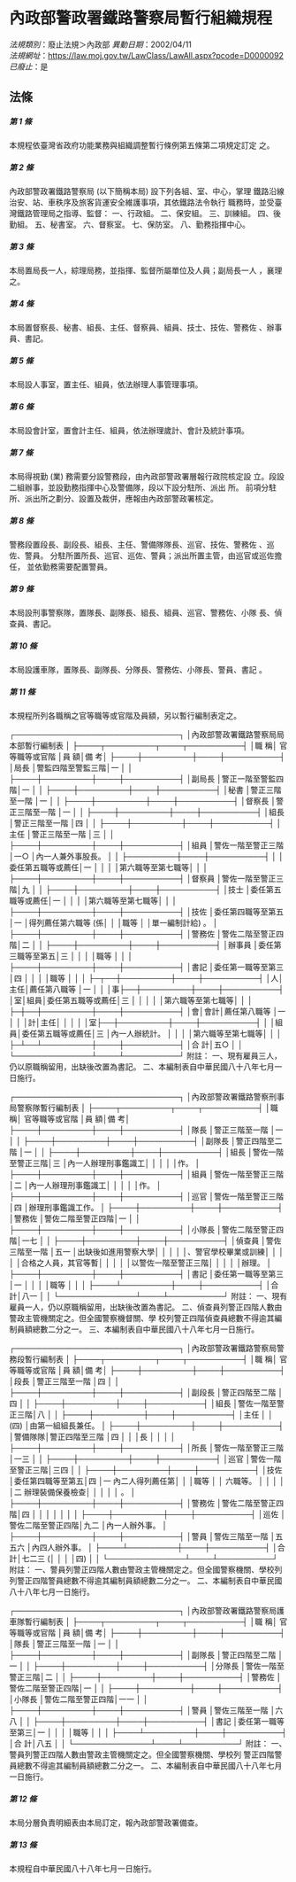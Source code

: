 # 內政部警政署鐵路警察局暫行組織規程

*法規類別*：廢止法規＞內政部
*異動日期*：2002/04/11  
*法規網址*：https://law.moj.gov.tw/LawClass/LawAll.aspx?pcode=D0000092
*已廢止*：是


## 法條
##### 第 1 條
本規程依臺灣省政府功能業務與組織調整暫行條例第五條第二項規定訂定
之。

##### 第 2 條
內政部警政署鐵路警察局 (以下簡稱本局) 設下列各組、室、中心，掌理
鐵路沿線治安、站、車秩序及旅客貨運安全維護事項，其依鐵路法令執行
職務時，並受臺灣鐵路管理局之指導、監督：
一、行政組。
二、保安組。
三、訓練組。
四、後勤組。
五、秘書室。
六、督察室。
七、保防室。
八、勤務指揮中心。


##### 第 3 條
本局置局長一人，綜理局務，並指揮、監督所屬單位及人員；副局長一人
，襄理之。

##### 第 4 條
本局置督察長、秘書、組長、主任、督察員、組員、技士、技佐、警務佐
、辦事員、書記。

##### 第 5 條
本局設人事室，置主任、組員，依法辦理人事管理事項。

##### 第 6 條
本局設會計室，置會計主任、組員，依法辦理歲計、會計及統計事項。

##### 第 7 條
本局得視勤 (業) 務需要分設警務段，由內政部警政署層報行政院核定設
立。段設二組辦事，並設勤務指揮中心及警備隊，段以下設分駐所、派出
所。
前項分駐所、派出所之劃分、設置及裁併，應報由內政部警政署核定。

##### 第 8 條
警務段置段長、副段長、組長、主任、警備隊隊長、巡官、技佐、警務佐
、巡佐、警員。
分駐所置所長、巡官、巡佐、警員；派出所置主管，由巡官或巡佐擔任，
並依勤務需要配置警員。

##### 第 9 條
本局設刑事警察隊，置隊長、副隊長、組長、組員、巡官、警務佐、小隊
長、偵查員、書記。

##### 第 10 條
本局設護車隊，置隊長、副隊長、分隊長、警務佐、小隊長、警員、書記
。

##### 第 11 條
本規程所列各職稱之官等職等或官階及員額，另以暫行編制表定之。

┌──────────────────────────────┐
│內政部警政署鐵路警察局局本部暫行編制表                      │
├────┬─────────┬────┬──────────┤
│職    稱│  官等職等或官階  │員    額│備                考│
├────┼─────────┼────┼──────────┤
│局長    │警監四階至警監三階│一      │                    │
├────┼─────────┼────┼──────────┤
│副局長  │警正一階至警監四階│一      │                    │
├────┼─────────┼────┼──────────┤
│秘書    │警正三階至一階    │一      │                    │
├────┼─────────┼────┼──────────┤
│督察長  │警正三階至一階    │一      │                    │
├────┼─────────┼────┼──────────┤
│組長    │警正三階至一階    │四      │                    │
├────┼─────────┼────┼──────────┤
│主任    │警正三階至一階    │三      │                    │
├────┼─────────┼────┼──────────┤
│組員    │警佐一階至警正三階│一○    │內一人兼外事股長。  │
│        ├─────────┼────┼──────────┤
│        │委任第五職等或薦任│一      │                    │
│        │第六職等至第七職等│        │                    │
├────┼─────────┼────┼──────────┤
│督察員  │警佐一階至警正三階│九      │                    │
├────┼─────────┼────┼──────────┤
│技士    │委任第五職等或薦任│一      │                    │
│        │第六職等至第七職等│        │                    │
├────┼─────────┼────┼──────────┤
│技佐    │委任第四職等至第五│一      │得列薦任第六職等 (係│
│        │職等              │        │單一編制計給) 。    │
├────┼─────────┼────┼──────────┤
│警務佐  │警佐二階至警正四階│二      │                    │
├────┼─────────┼────┼──────────┤
│辦事員  │委任第三職等至第五│三      │                    │
│        │職等              │        │                    │
├────┼─────────┼────┼──────────┤
│書記    │委任第一職等至第三│四      │                    │
│        │職等              │        │                    │
├─┬──┼─────────┼────┼──────────┤
│人│主任│薦任第八職等      │一      │                    │
│事├──┼─────────┼────┼──────────┤
│室│組員│委任第五職等或薦任│三      │                    │
│  │    │第六職等至第七職等│        │                    │
├─┼──┼─────────┼────┼──────────┤
│會│會計│薦任第八職等      │一      │                    │
│計│主任│                  │        │                    │
│室├──┼─────────┼────┼──────────┤
│  │組員│委任第五職等或薦任│三      │內一人辦統計。      │
│  │    │第六職等至第七職等│        │                    │
├─┴──┴─────────┼────┼──────────┤
│合                        計│五○    │                    │
└──────────────┴────┴──────────┘
附註：
一、現有雇員三人，仍以原職稱留用，出缺後改置為書記。
二、本編制表自中華民國八十八年七月一日施行。

┌──────────────────────────────┐
│內政部警政署鐵路警察刑事局警察隊暫行編制表                  │
├────┬─────────┬────┬──────────┤
│職    稱│  官等職等或官階  │員    額│備                考│
├────┼─────────┼────┼──────────┤
│隊長    │警正三階至一階    │一      │                    │
├────┼─────────┼────┼──────────┤
│副隊長  │警正四階至二階    │一      │                    │
├────┼─────────┼────┼──────────┤
│組長    │警佐一階至警正三階│三      │內一人辦理刑事鑑識工│
│        │                  │        │作。                │
├────┼─────────┼────┼──────────┤
│組員    │警佐一階至警正三階│二      │內一人辦理刑事鑑識工│
│        │                  │        │作。                │
├────┼─────────┼────┼──────────┤
│巡官    │警佐一階至警正三階│四      │辦理刑事鑑識工作。  │
├────┼─────────┼────┼──────────┤
│警務佐  │警佐二階至警正四階│一      │                    │
├────┼─────────┼────┼──────────┤
│小隊長  │警佐二階至警正四階│一七    │                    │
├────┼─────────┼────┼──────────┤
│偵查員  │警佐三階至一階    │五一    │出缺後如進用警察大學│
│        │                  │        │、警官學校畢業或訓練│
│        │                  │        │合格之人員，其官等暫│
│        │                  │        │以警佐一階至警正三階│
│        │                  │        │辦理。              │
├────┼─────────┼────┼──────────┤
│書記    │委任第一職等至第三│一      │                    │
│        │職等              │        │                    │
├────┴─────────┼────┼──────────┤
│合                        計│八一    │                    │
└──────────────┴────┴──────────┘
附註：
一、現有雇員一人，仍以原職稱留用，出缺後改置為書記。
二、偵查員列警正四階人數由警政主管機關定之。但全國警察機督關、學
    校列警正四階偵查員總數不得逾其編制員額總數二分之一。
三、本編制表自中華民國八十八年七月一日施行。

┌──────────────────────────────┐
│內政部警政署鐵路警察局警務段暫行編制表                      │
├────┬─────────┬────┬──────────┤
│職    稱│  官等職等或官階  │員    額│備                考│
├────┼─────────┼────┼──────────┤
│段長    │警正三階至一階    │四      │                    │
├────┼─────────┼────┼──────────┤
│副段長  │警正四階至二階    │四      │                    │
├────┼─────────┼────┼──────────┤
│組長    │警佐一階至警正三階│八      │                    │
├────┼─────────┼────┼──────────┤
│主任    │                  │ (四)   │由第一組組長兼任。  │
├────┼─────────┼────┼──────────┤
│警備隊隊│警正四階至三階    │四      │                    │
│長      │                  │        │                    │
├────┼─────────┼────┼──────────┤
│所長    │警佐一階至警正三階│一三    │                    │
├────┼─────────┼────┼──────────┤
│巡官    │警佐一階至警正三階│三四    │                    │
├────┼─────────┼────┼──────────┤
│技佐    │委任第四職等至第五│四      │一  內二人得列薦任第│
│        │職等              │        │    六職等。        │
│        │                  │        │二  辦理裝備保養檢查│
│        │                  │        │    。              │
├────┼─────────┼────┼──────────┤
│警務佐  │警佐二階至警正四階│四      │                    │
│        │                  │        │                    │
├────┼─────────┼────┼──────────┤
│巡佐    │警佐二階至警正四階│九二    │內一人辦外事。      │
├────┼─────────┼────┼──────────┤
│警員    │警佐三階至一階    │五五六  │內四人辦外事。      │
├────┴─────────┼────┼──────────┤
│合                        計│七二三 (│                    │
│                            │四)     │                    │
└──────────────┴────┴──────────┘
附註：
一、警員列警正四階人數由警政主管機關定之。但全國警察機關、學校列
    列警正四階警員總數不得逾其編制員額總數二分之一。
二、本編制表自中華民國八十八年七月一日施行。

┌──────────────────────────────┐
│內政部警政署鐵路警察局護車隊暫行編制表                      │
├────┬─────────┬────┬──────────┤
│職    稱│  官等職等或官階  │員    額│備                考│
├────┼─────────┼────┼──────────┤
│隊長    │警正三階至一階    │一      │                    │
├────┼─────────┼────┼──────────┤
│副隊長  │警正四階至二階    │一      │                    │
├────┼─────────┼────┼──────────┤
│分隊長  │警佐一階至警正三階│二      │                    │
├────┼─────────┼────┼──────────┤
│警務佐  │警佐二階至警正四階│一      │                    │
├────┼─────────┼────┼──────────┤
│小隊長  │警佐二階至警正四階│一一    │                    │
├────┼─────────┼────┼──────────┤
│警員    │警佐三階至一階    │六八    │                    │
├────┼─────────┼────┼──────────┤
│書記    │委任第一職等至第三│一      │                    │
│        │職等              │        │                    │
├────┴─────────┼────┼──────────┤
│合                        計│八五    │                    │
└──────────────┴────┴──────────┘
附註：
一、警員列警正四階人數由警政主管機關定之。但全國警察機關、學校列
    警正四階警員總數不得逾其編制員額總數二分之一。
二、本編制表自中華民國八十八年七月一日施行。


##### 第 12 條
本局分層負責明細表由本局訂定，報內政部警政署備查。

##### 第 13 條
本規程自中華民國八十八年七月一日施行。


